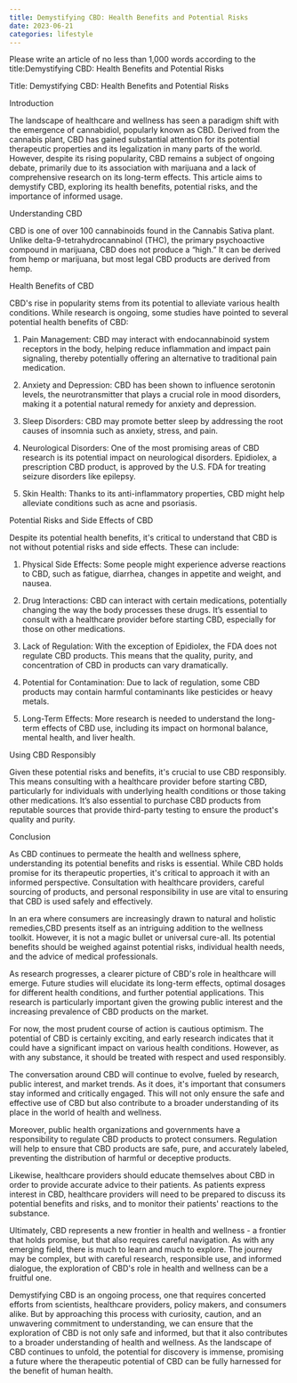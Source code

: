 ```yaml
---
title: Demystifying CBD: Health Benefits and Potential Risks
date: 2023-06-21
categories: lifestyle
---
```


Please write an article of no less than 1,000 words according to the title:Demystifying CBD: Health Benefits and Potential Risks

Title: Demystifying CBD: Health Benefits and Potential Risks

Introduction

The landscape of healthcare and wellness has seen a paradigm shift with the emergence of cannabidiol, popularly known as CBD. Derived from the cannabis plant, CBD has gained substantial attention for its potential therapeutic properties and its legalization in many parts of the world. However, despite its rising popularity, CBD remains a subject of ongoing debate, primarily due to its association with marijuana and a lack of comprehensive research on its long-term effects. This article aims to demystify CBD, exploring its health benefits, potential risks, and the importance of informed usage.

Understanding CBD

CBD is one of over 100 cannabinoids found in the Cannabis Sativa plant. Unlike delta-9-tetrahydrocannabinol (THC), the primary psychoactive compound in marijuana, CBD does not produce a “high.” It can be derived from hemp or marijuana, but most legal CBD products are derived from hemp.

Health Benefits of CBD

CBD's rise in popularity stems from its potential to alleviate various health conditions. While research is ongoing, some studies have pointed to several potential health benefits of CBD:

1. Pain Management: CBD may interact with endocannabinoid system receptors in the body, helping reduce inflammation and impact pain signaling, thereby potentially offering an alternative to traditional pain medication.

2. Anxiety and Depression: CBD has been shown to influence serotonin levels, the neurotransmitter that plays a crucial role in mood disorders, making it a potential natural remedy for anxiety and depression.

3. Sleep Disorders: CBD may promote better sleep by addressing the root causes of insomnia such as anxiety, stress, and pain.

4. Neurological Disorders: One of the most promising areas of CBD research is its potential impact on neurological disorders. Epidiolex, a prescription CBD product, is approved by the U.S. FDA for treating seizure disorders like epilepsy.

5. Skin Health: Thanks to its anti-inflammatory properties, CBD might help alleviate conditions such as acne and psoriasis.

Potential Risks and Side Effects of CBD

Despite its potential health benefits, it's critical to understand that CBD is not without potential risks and side effects. These can include:

1. Physical Side Effects: Some people might experience adverse reactions to CBD, such as fatigue, diarrhea, changes in appetite and weight, and nausea.

2. Drug Interactions: CBD can interact with certain medications, potentially changing the way the body processes these drugs. It’s essential to consult with a healthcare provider before starting CBD, especially for those on other medications.

3. Lack of Regulation: With the exception of Epidiolex, the FDA does not regulate CBD products. This means that the quality, purity, and concentration of CBD in products can vary dramatically.

4. Potential for Contamination: Due to lack of regulation, some CBD products may contain harmful contaminants like pesticides or heavy metals.

5. Long-Term Effects: More research is needed to understand the long-term effects of CBD use, including its impact on hormonal balance, mental health, and liver health.

Using CBD Responsibly

Given these potential risks and benefits, it's crucial to use CBD responsibly. This means consulting with a healthcare provider before starting CBD, particularly for individuals with underlying health conditions or those taking other medications. It’s also essential to purchase CBD products from reputable sources that provide third-party testing to ensure the product's quality and purity.

Conclusion

As CBD continues to permeate the health and wellness sphere, understanding its potential benefits and risks is essential. While CBD holds promise for its therapeutic properties, it's critical to approach it with an informed perspective. Consultation with healthcare providers, careful sourcing of products, and personal responsibility in use are vital to ensuring that CBD is used safely and effectively.

In an era where consumers are increasingly drawn to natural and holistic remedies,CBD presents itself as an intriguing addition to the wellness toolkit. However, it is not a magic bullet or universal cure-all. Its potential benefits should be weighed against potential risks, individual health needs, and the advice of medical professionals.

As research progresses, a clearer picture of CBD's role in healthcare will emerge. Future studies will elucidate its long-term effects, optimal dosages for different health conditions, and further potential applications. This research is particularly important given the growing public interest and the increasing prevalence of CBD products on the market.

For now, the most prudent course of action is cautious optimism. The potential of CBD is certainly exciting, and early research indicates that it could have a significant impact on various health conditions. However, as with any substance, it should be treated with respect and used responsibly.

The conversation around CBD will continue to evolve, fueled by research, public interest, and market trends. As it does, it's important that consumers stay informed and critically engaged. This will not only ensure the safe and effective use of CBD but also contribute to a broader understanding of its place in the world of health and wellness.

Moreover, public health organizations and governments have a responsibility to regulate CBD products to protect consumers. Regulation will help to ensure that CBD products are safe, pure, and accurately labeled, preventing the distribution of harmful or deceptive products.

Likewise, healthcare providers should educate themselves about CBD in order to provide accurate advice to their patients. As patients express interest in CBD, healthcare providers will need to be prepared to discuss its potential benefits and risks, and to monitor their patients' reactions to the substance.

Ultimately, CBD represents a new frontier in health and wellness - a frontier that holds promise, but that also requires careful navigation. As with any emerging field, there is much to learn and much to explore. The journey may be complex, but with careful research, responsible use, and informed dialogue, the exploration of CBD's role in health and wellness can be a fruitful one.

Demystifying CBD is an ongoing process, one that requires concerted efforts from scientists, healthcare providers, policy makers, and consumers alike. But by approaching this process with curiosity, caution, and an unwavering commitment to understanding, we can ensure that the exploration of CBD is not only safe and informed, but that it also contributes to a broader understanding of health and wellness. As the landscape of CBD continues to unfold, the potential for discovery is immense, promising a future where the therapeutic potential of CBD can be fully harnessed for the benefit of human health.